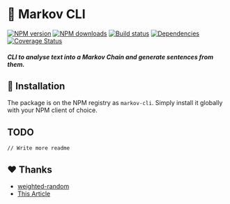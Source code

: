 # 💬 Markov CLI
[![NPM version](https://img.shields.io/npm/v/markov-cli.svg?maxAge=3600)](https://www.npmjs.com/package/markov-cli)
[![NPM downloads](https://img.shields.io/npm/dt/markov-cli.svg?maxAge=3600)](https://www.npmjs.com/package/markov-cli)
[![Build status](https://travis-ci.org/lolPants/markov-cli.svg)](https://travis-ci.org/lolPants/markov-cli)
[![Dependencies](https://img.shields.io/david/lolpants/markov-cli.svg?maxAge=3600)](https://david-dm.org/lolpants/markov-cli)
[![Coverage Status](https://coveralls.io/repos/github/lolPants/markov-cli/badge.svg?branch=master)](https://coveralls.io/github/lolPants/markov-cli?branch=master)

##### CLI to analyse text into a Markov Chain and generate sentences from them.

## 💾 Installation
The package is on the NPM registry as `markov-cli`. Simply install it globally with your NPM client of choice.

## TODO
`// Write more readme`

## ❤ Thanks
* [weighted-random](https://www.npmjs.com/package/weighted-random)
* [This Article](https://hackernoon.com/automated-text-generator-using-markov-chain-de999a41e047)
